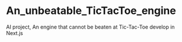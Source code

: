 # An_unbeatable_TicTacToe_engine
 AI project, An engine that cannot be beaten at Tic-Tac-Toe develop in Next.js
